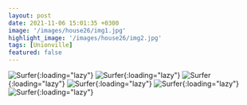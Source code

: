 ```yaml
---
layout: post
date: 2021-11-06 15:01:35 +0300
image: '/images/house26/img1.jpg'
highlight_image: '/images/house26/img2.jpg'
tags: [Unionville]
featured: false
---
```


![Surfer]({{site.baseurl}}/images/house26/img3.jpg){:loading="lazy"}
![Surfer]({{site.baseurl}}/images/house26/img4.jpg){:loading="lazy"}
![Surfer]({{site.baseurl}}/images/house26/img5.jpg){:loading="lazy"}
![Surfer]({{site.baseurl}}/images/house26/img6.jpg){:loading="lazy"}
![Surfer]({{site.baseurl}}/images/house26/img7.jpg){:loading="lazy"}
![Surfer]({{site.baseurl}}/images/house26/img8.jpg){:loading="lazy"} 